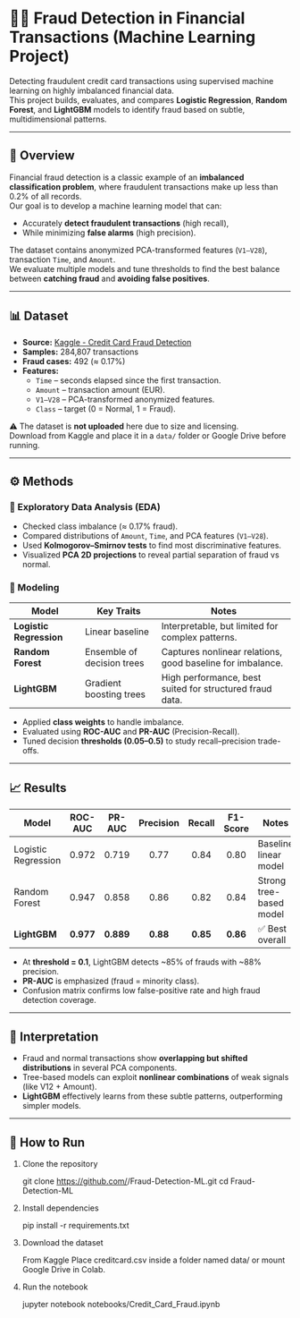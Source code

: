 # 🕵️‍♂️ Fraud Detection in Financial Transactions (Machine Learning Project)

Detecting fraudulent credit card transactions using supervised machine learning on highly imbalanced financial data.  
This project builds, evaluates, and compares **Logistic Regression**, **Random Forest**, and **LightGBM** models to identify fraud based on subtle, multidimensional patterns.

---

## 📘 Overview

Financial fraud detection is a classic example of an **imbalanced classification problem**, where fraudulent transactions make up less than 0.2% of all records.  
Our goal is to develop a machine learning model that can:
- Accurately **detect fraudulent transactions** (high recall),
- While minimizing **false alarms** (high precision).

The dataset contains anonymized PCA-transformed features (`V1–V28`), transaction `Time`, and `Amount`.  
We evaluate multiple models and tune thresholds to find the best balance between **catching fraud** and **avoiding false positives**.

---

## 📊 Dataset

- **Source:** [Kaggle - Credit Card Fraud Detection](https://www.kaggle.com/mlg-ulb/creditcardfraud)
- **Samples:** 284,807 transactions
- **Fraud cases:** 492 (≈ 0.17%)
- **Features:**
  - `Time` – seconds elapsed since the first transaction.
  - `Amount` – transaction amount (EUR).
  - `V1–V28` – PCA-transformed anonymized features.
  - `Class` – target (0 = Normal, 1 = Fraud).

⚠️ The dataset is **not uploaded** here due to size and licensing.  
Download from Kaggle and place it in a `data/` folder or Google Drive before running.

---

## ⚙️ Methods

### 🔹 Exploratory Data Analysis (EDA)
- Checked class imbalance (≈ 0.17% fraud).  
- Compared distributions of `Amount`, `Time`, and PCA features (`V1–V28`).  
- Used **Kolmogorov–Smirnov tests** to find most discriminative features.  
- Visualized **PCA 2D projections** to reveal partial separation of fraud vs normal.

### 🔹 Modeling
| Model | Key Traits | Notes |
|-------|-------------|-------|
| **Logistic Regression** | Linear baseline | Interpretable, but limited for complex patterns. |
| **Random Forest** | Ensemble of decision trees | Captures nonlinear relations, good baseline for imbalance. |
| **LightGBM** | Gradient boosting trees | High performance, best suited for structured fraud data. |

- Applied **class weights** to handle imbalance.  
- Evaluated using **ROC-AUC** and **PR-AUC** (Precision-Recall).  
- Tuned decision **thresholds (0.05–0.5)** to study recall–precision trade-offs.  

---

## 📈 Results

| Model | ROC-AUC | PR-AUC | Precision | Recall | F1-Score | Notes |
|-------|:-------:|:------:|:---------:|:------:|:--------:|-------|
| Logistic Regression | 0.972 | 0.719 | 0.77 | 0.84 | 0.80 | Baseline linear model |
| Random Forest | 0.947 | 0.858 | 0.86 | 0.82 | 0.84 | Strong tree-based model |
| **LightGBM** | **0.977** | **0.889** | **0.88** | **0.85** | **0.86** | ✅ Best overall |

- At **threshold = 0.1**, LightGBM detects ~85% of frauds with ~88% precision.  
- **PR-AUC** is emphasized (fraud = minority class).  
- Confusion matrix confirms low false-positive rate and high fraud detection coverage.

---

## 🧠 Interpretation

- Fraud and normal transactions show **overlapping but shifted distributions** in several PCA components.  
- Tree-based models can exploit **nonlinear combinations** of weak signals (like V12 + Amount).  
- **LightGBM** effectively learns from these subtle patterns, outperforming simpler models.

---

## 🚀 How to Run

1. Clone the repository
   
   git clone https://github.com/<your-username>/Fraud-Detection-ML.git
   cd Fraud-Detection-ML

2. Install dependencies

   pip install -r requirements.txt
   
3. Download the dataset

   From Kaggle
   Place creditcard.csv inside a folder named data/ or mount Google Drive in Colab.
   
4. Run the notebook

   jupyter notebook notebooks/Credit_Card_Fraud.ipynb



